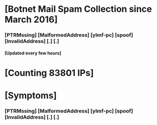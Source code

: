 # [Botnet Mail Spam Collection since March 2016]
### [PTRMssing] [MalformedAddress] [ylmf-pc] [spoof] [InvalidAddress] [.] [.]
#### [Updated every few hours]

# [Counting 83801 IPs]

# [Symptoms] 
###   [PTRMssing] [MalformedAddress] [ylmf-pc] [spoof] [InvalidAddress] [.] [.]
